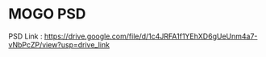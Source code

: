 # MOGO PSD

PSD Link : https://drive.google.com/file/d/1c4JRFA1f1YEhXD6gUeUnm4a7-vNbPcZP/view?usp=drive_link